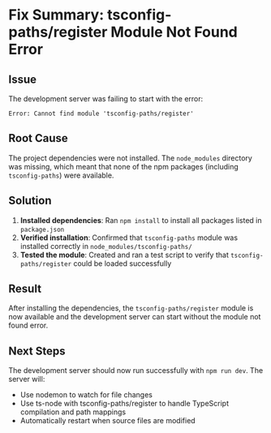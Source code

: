 # Fix Summary: tsconfig-paths/register Module Not Found Error

## Issue
The development server was failing to start with the error:
```
Error: Cannot find module 'tsconfig-paths/register'
```

## Root Cause
The project dependencies were not installed. The `node_modules` directory was missing, which meant that none of the npm packages (including `tsconfig-paths`) were available.

## Solution
1. **Installed dependencies**: Ran `npm install` to install all packages listed in `package.json`
2. **Verified installation**: Confirmed that `tsconfig-paths` module was installed correctly in `node_modules/tsconfig-paths/`
3. **Tested the module**: Created and ran a test script to verify that `tsconfig-paths/register` could be loaded successfully

## Result
After installing the dependencies, the `tsconfig-paths/register` module is now available and the development server can start without the module not found error.

## Next Steps
The development server should now run successfully with `npm run dev`. The server will:
- Use nodemon to watch for file changes
- Use ts-node with tsconfig-paths/register to handle TypeScript compilation and path mappings
- Automatically restart when source files are modified